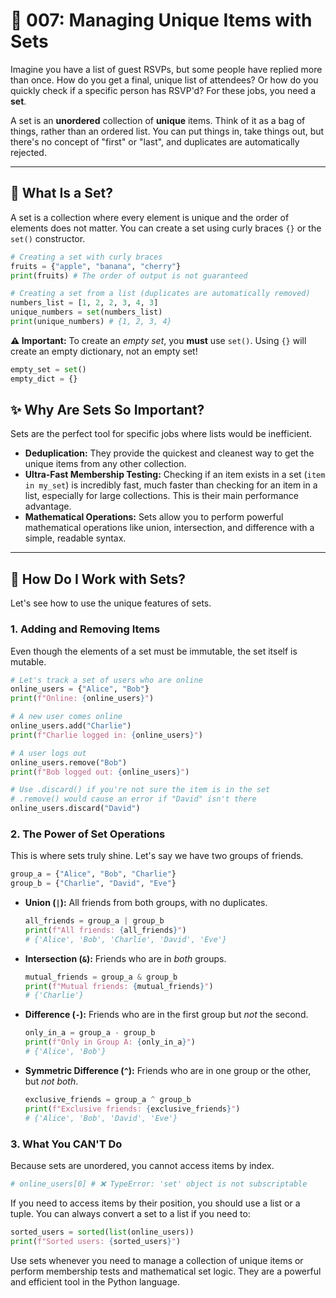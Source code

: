 # 🧩 007: Managing Unique Items with Sets

Imagine you have a list of guest RSVPs, but some people have replied more than once. How do you get a final, unique list of attendees? Or how do you quickly check if a specific person has RSVP'd? For these jobs, you need a **set**.

A set is an **unordered** collection of **unique** items. Think of it as a bag of things, rather than an ordered list. You can put things in, take things out, but there's no concept of "first" or "last", and duplicates are automatically rejected.

---

## 🤔 What Is a Set?

A set is a collection where every element is unique and the order of elements does not matter. You can create a set using curly braces `{}` or the `set()` constructor.

```python
# Creating a set with curly braces
fruits = {"apple", "banana", "cherry"}
print(fruits) # The order of output is not guaranteed

# Creating a set from a list (duplicates are automatically removed)
numbers_list = [1, 2, 2, 3, 4, 3]
unique_numbers = set(numbers_list)
print(unique_numbers) # {1, 2, 3, 4}
```

**⚠️ Important:** To create an *empty set*, you **must** use `set()`. Using `{}` will create an empty dictionary, not an empty set!

```python
empty_set = set()
empty_dict = {}
```

## ✨ Why Are Sets So Important?

Sets are the perfect tool for specific jobs where lists would be inefficient.

*   **Deduplication:** They provide the quickest and cleanest way to get the unique items from any other collection.
*   **Ultra-Fast Membership Testing:** Checking if an item exists in a set (`item in my_set`) is incredibly fast, much faster than checking for an item in a list, especially for large collections. This is their main performance advantage.
*   **Mathematical Operations:** Sets allow you to perform powerful mathematical operations like union, intersection, and difference with a simple, readable syntax.

---

## 🚀 How Do I Work with Sets?

Let's see how to use the unique features of sets.

### 1. Adding and Removing Items

Even though the elements of a set must be immutable, the set itself is mutable.

```python
# Let's track a set of users who are online
online_users = {"Alice", "Bob"}
print(f"Online: {online_users}")

# A new user comes online
online_users.add("Charlie")
print(f"Charlie logged in: {online_users}")

# A user logs out
online_users.remove("Bob")
print(f"Bob logged out: {online_users}")

# Use .discard() if you're not sure the item is in the set
# .remove() would cause an error if "David" isn't there
online_users.discard("David")
```

### 2. The Power of Set Operations

This is where sets truly shine. Let's say we have two groups of friends.

```python
group_a = {"Alice", "Bob", "Charlie"}
group_b = {"Charlie", "David", "Eve"}
```

*   **Union (`|`):** All friends from both groups, with no duplicates.
    ```python
    all_friends = group_a | group_b
    print(f"All friends: {all_friends}")
    # {'Alice', 'Bob', 'Charlie', 'David', 'Eve'}
    ```

*   **Intersection (`&`):** Friends who are in *both* groups.
    ```python
    mutual_friends = group_a & group_b
    print(f"Mutual friends: {mutual_friends}")
    # {'Charlie'}
    ```

*   **Difference (`-`):** Friends who are in the first group but *not* the second.
    ```python
    only_in_a = group_a - group_b
    print(f"Only in Group A: {only_in_a}")
    # {'Alice', 'Bob'}
    ```

*   **Symmetric Difference (`^`):** Friends who are in one group or the other, but *not both*.
    ```python
    exclusive_friends = group_a ^ group_b
    print(f"Exclusive friends: {exclusive_friends}")
    # {'Alice', 'Bob', 'David', 'Eve'}
    ```

### 3. What You CAN'T Do

Because sets are unordered, you cannot access items by index.

```python
# online_users[0] # ❌ TypeError: 'set' object is not subscriptable
```

If you need to access items by their position, you should use a list or a tuple. You can always convert a set to a list if you need to:

```python
sorted_users = sorted(list(online_users))
print(f"Sorted users: {sorted_users}")
```

Use sets whenever you need to manage a collection of unique items or perform membership tests and mathematical set logic. They are a powerful and efficient tool in the Python language.
